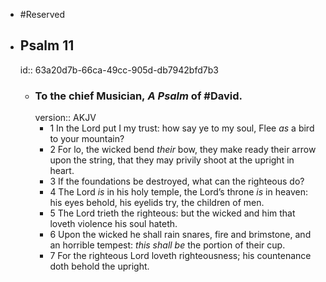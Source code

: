 - #Reserved
- ## Psalm 11
  id:: 63a20d7b-66ca-49cc-905d-db7942bfd7b3
	- ### To the chief Musician, *A Psalm* of #David.
	  version:: AKJV
		- 1 In the Lord put I my trust:
		  how say ye to my soul,
		  Flee *as* a bird to your mountain?
		- 2 For lo, the wicked bend *their* bow,
		  they make ready their arrow upon the string,
		  that they may privily shoot at the upright in heart.
		- 3 If the foundations be destroyed,
		  what can the righteous do?
		- 4 The Lord *is* in his holy temple,
		  the Lord’s throne *is* in heaven:
		  his eyes behold,
		  his eyelids try, the children of men.
		- 5 The Lord trieth the righteous:
		  but the wicked and him that loveth violence his soul hateth.
		- 6 Upon the wicked he shall rain snares,
		  fire and brimstone, and an horrible tempest:
		  *this shall be* the portion of their cup.
		- 7 For the righteous Lord loveth righteousness;
		  his countenance doth behold the upright.